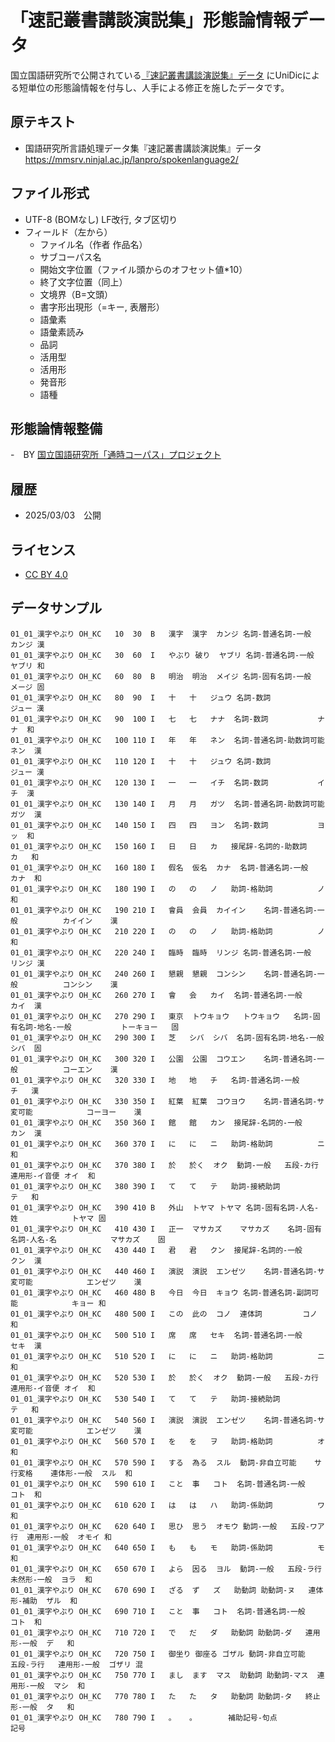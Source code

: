 # 「速記叢書講談演説集」形態論情報データ

国立国語研究所で公開されている[『速記叢書講談演説集』データ](https://mmsrv.ninjal.ac.jp/lanpro/spokenlanguage2/)
にUniDicによる短単位の形態論情報を付与し、人手による修正を施したデータです。

## 原テキスト
- 国語研究所言語処理データ集『速記叢書講談演説集』データ https://mmsrv.ninjal.ac.jp/lanpro/spokenlanguage2/

## ファイル形式
- UTF-8 (BOMなし) LF改行, タブ区切り
- フィールド（左から）
  - ファイル名（作者 作品名）
  - サブコーパス名
  - 開始文字位置（ファイル頭からのオフセット値*10）
  - 終了文字位置（同上）
  - 文境界（B=文頭）
  - 書字形出現形（=キー, 表層形）
  - 語彙素
  - 語彙素読み
  - 品詞
  - 活用型
  - 活用形
  - 発音形
  - 語種

## 形態論情報整備
-　BY [国立国語研究所「通時コーパス」プロジェクト](https://www.ninjal.ac.jp/research/cr-project/project-4/diachronic-corpus/)

## 履歴
- 2025/03/03　公開

## ライセンス
- [CC BY 4.0](http://creativecommons.org/licenses/by/4.0/)

## データサンプル
```
01_01_漢字やぶり	OH_KC	10	30	B	漢字	漢字	カンジ	名詞-普通名詞-一般			カンジ	漢
01_01_漢字やぶり	OH_KC	30	60	I	やぶり	破り	ヤブリ	名詞-普通名詞-一般			ヤブリ	和
01_01_漢字やぶり	OH_KC	60	80	B	明治	明治	メイジ	名詞-固有名詞-一般			メージ	固
01_01_漢字やぶり	OH_KC	80	90	I	十	十	ジュウ	名詞-数詞			ジュー	漢
01_01_漢字やぶり	OH_KC	90	100	I	七	七	ナナ	名詞-数詞			ナナ	和
01_01_漢字やぶり	OH_KC	100	110	I	年	年	ネン	名詞-普通名詞-助数詞可能			ネン	漢
01_01_漢字やぶり	OH_KC	110	120	I	十	十	ジュウ	名詞-数詞			ジュー	漢
01_01_漢字やぶり	OH_KC	120	130	I	一	一	イチ	名詞-数詞			イチ	漢
01_01_漢字やぶり	OH_KC	130	140	I	月	月	ガツ	名詞-普通名詞-助数詞可能			ガツ	漢
01_01_漢字やぶり	OH_KC	140	150	I	四	四	ヨン	名詞-数詞			ヨッ	和
01_01_漢字やぶり	OH_KC	150	160	I	日	日	カ	接尾辞-名詞的-助数詞			カ	和
01_01_漢字やぶり	OH_KC	160	180	I	假名	仮名	カナ	名詞-普通名詞-一般			カナ	和
01_01_漢字やぶり	OH_KC	180	190	I	の	の	ノ	助詞-格助詞			ノ	和
01_01_漢字やぶり	OH_KC	190	210	I	會員	会員	カイイン	名詞-普通名詞-一般			カイイン	漢
01_01_漢字やぶり	OH_KC	210	220	I	の	の	ノ	助詞-格助詞			ノ	和
01_01_漢字やぶり	OH_KC	220	240	I	臨時	臨時	リンジ	名詞-普通名詞-一般			リンジ	漢
01_01_漢字やぶり	OH_KC	240	260	I	懇親	懇親	コンシン	名詞-普通名詞-一般			コンシン	漢
01_01_漢字やぶり	OH_KC	260	270	I	會	会	カイ	名詞-普通名詞-一般			カイ	漢
01_01_漢字やぶり	OH_KC	270	290	I	東京	トウキョウ	トウキョウ	名詞-固有名詞-地名-一般			トーキョー	固
01_01_漢字やぶり	OH_KC	290	300	I	芝	シバ	シバ	名詞-固有名詞-地名-一般			シバ	固
01_01_漢字やぶり	OH_KC	300	320	I	公園	公園	コウエン	名詞-普通名詞-一般			コーエン	漢
01_01_漢字やぶり	OH_KC	320	330	I	地	地	チ	名詞-普通名詞-一般			チ	漢
01_01_漢字やぶり	OH_KC	330	350	I	紅葉	紅葉	コウヨウ	名詞-普通名詞-サ変可能			コーヨー	漢
01_01_漢字やぶり	OH_KC	350	360	I	館	館	カン	接尾辞-名詞的-一般			カン	漢
01_01_漢字やぶり	OH_KC	360	370	I	に	に	ニ	助詞-格助詞			ニ	和
01_01_漢字やぶり	OH_KC	370	380	I	於	於く	オク	動詞-一般	五段-カ行	連用形-イ音便	オイ	和
01_01_漢字やぶり	OH_KC	380	390	I	て	て	テ	助詞-接続助詞			テ	和
01_01_漢字やぶり	OH_KC	390	410	B	外山	トヤマ	トヤマ	名詞-固有名詞-人名-姓			トヤマ	固
01_01_漢字やぶり	OH_KC	410	430	I	正一	マサカズ	マサカズ	名詞-固有名詞-人名-名			マサカズ	固
01_01_漢字やぶり	OH_KC	430	440	I	君	君	クン	接尾辞-名詞的-一般			クン	漢
01_01_漢字やぶり	OH_KC	440	460	I	演説	演説	エンゼツ	名詞-普通名詞-サ変可能			エンゼツ	漢
01_01_漢字やぶり	OH_KC	460	480	B	今日	今日	キョウ	名詞-普通名詞-副詞可能			キョー	和
01_01_漢字やぶり	OH_KC	480	500	I	この	此の	コノ	連体詞			コノ	和
01_01_漢字やぶり	OH_KC	500	510	I	席	席	セキ	名詞-普通名詞-一般			セキ	漢
01_01_漢字やぶり	OH_KC	510	520	I	に	に	ニ	助詞-格助詞			ニ	和
01_01_漢字やぶり	OH_KC	520	530	I	於	於く	オク	動詞-一般	五段-カ行	連用形-イ音便	オイ	和
01_01_漢字やぶり	OH_KC	530	540	I	て	て	テ	助詞-接続助詞			テ	和
01_01_漢字やぶり	OH_KC	540	560	I	演説	演説	エンゼツ	名詞-普通名詞-サ変可能			エンゼツ	漢
01_01_漢字やぶり	OH_KC	560	570	I	を	を	ヲ	助詞-格助詞			オ	和
01_01_漢字やぶり	OH_KC	570	590	I	する	為る	スル	動詞-非自立可能	サ行変格	連体形-一般	スル	和
01_01_漢字やぶり	OH_KC	590	610	I	こと	事	コト	名詞-普通名詞-一般			コト	和
01_01_漢字やぶり	OH_KC	610	620	I	は	は	ハ	助詞-係助詞			ワ	和
01_01_漢字やぶり	OH_KC	620	640	I	思ひ	思う	オモウ	動詞-一般	五段-ワア行	連用形-一般	オモイ	和
01_01_漢字やぶり	OH_KC	640	650	I	も	も	モ	助詞-係助詞			モ	和
01_01_漢字やぶり	OH_KC	650	670	I	よら	因る	ヨル	動詞-一般	五段-ラ行	未然形-一般	ヨラ	和
01_01_漢字やぶり	OH_KC	670	690	I	ざる	ず	ズ	助動詞	助動詞-ヌ	連体形-補助	ザル	和
01_01_漢字やぶり	OH_KC	690	710	I	こと	事	コト	名詞-普通名詞-一般			コト	和
01_01_漢字やぶり	OH_KC	710	720	I	で	だ	ダ	助動詞	助動詞-ダ	連用形-一般	デ	和
01_01_漢字やぶり	OH_KC	720	750	I	御坐り	御座る	ゴザル	動詞-非自立可能	五段-ラ行	連用形-一般	ゴザリ	混
01_01_漢字やぶり	OH_KC	750	770	I	まし	ます	マス	助動詞	助動詞-マス	連用形-一般	マシ	和
01_01_漢字やぶり	OH_KC	770	780	I	た	た	タ	助動詞	助動詞-タ	終止形-一般	タ	和
01_01_漢字やぶり	OH_KC	780	790	I	。	。		補助記号-句点				記号
```
